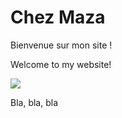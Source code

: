 <html>

<body>
  <h1>Chez Maza</h1>
  <p>Bienvenue sur mon site !</p>
  <p>Welcome to my website!</p>
  <img src="https://content.codecademy.com/articles/github-pages-via-web-app/happy-ice-cream.gif" />
  <p>Bla, bla, bla</p>
</body>

</html>
